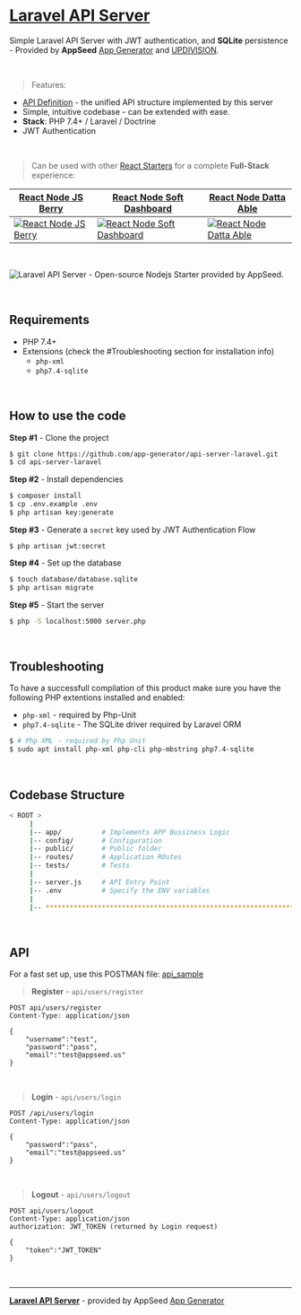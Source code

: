 
# [Laravel API Server](https://appseed.us/boilerplate-code/laravel-boilerplate)

Simple Laravel API Server with JWT authentication, and **SQLite** persistence - Provided by **AppSeed** [App Generator](https://appseed.us) and [UPDIVISION](https://updivision.com/?ref=appseed).


<br />

> Features:

- [API Definition](https://docs.appseed.us/boilerplate-code/api-unified-definition) - the unified API structure implemented by this server
- Simple, intuitive codebase - can be extended with ease.  
- **Stack**: PHP 7.4+ / Laravel / Doctrine
- JWT Authentication 

<br />

> Can be used with other [React Starters](https://appseed.us/apps/react) for a complete **Full-Stack** experience:

| [React Node JS Berry](https://appseed.us/product/react-node-js-berry-dashboard) | [React Node Soft Dashboard](https://appseed.us/product/node-js-react-soft-dashboard) | [React Node Datta Able](https://github.com/app-generator/react-datta-able) |
| --- | --- | --- |
| [![React Node JS Berry](https://user-images.githubusercontent.com/51070104/124934742-aa392300-e00d-11eb-83bf-28d8b8704ec8.png)](https://appseed.us/product/react-node-js-berry-dashboard) | [![React Node Soft Dashboard](https://user-images.githubusercontent.com/51070104/137918158-54b20cce-1ac8-4279-ab89-aac0353ff7d3.png)](https://appseed.us/product/node-js-react-soft-dashboard) | [![React Node Datta Able](https://user-images.githubusercontent.com/51070104/125737710-834a9e6f-c39b-4f3b-a42a-9583ce2ce1da.png)](https://github.com/app-generator/react-datta-able)

<br />

![Laravel API Server - Open-source Nodejs Starter provided by AppSeed.](https://user-images.githubusercontent.com/51070104/141784950-b63f71bb-192e-4851-af6b-1b7a99226c9f.jpg)

<br />

## Requirements

- PHP 7.4+
- Extensions (check the #Troubleshooting section for installation info)
  - `php-xml`
  - `php7.4-sqlite`
  
<br />

## How to use the code

**Step #1** - Clone the project

```bash
$ git clone https://github.com/app-generator/api-server-laravel.git
$ cd api-server-laravel
```

**Step #2** - Install dependencies

```bash
$ composer install
$ cp .env.example .env 
$ php artisan key:generate
```

**Step #3** - Generate a `secret` key used by JWT Authentication Flow

```
$ php artisan jwt:secret
```

**Step #4** - Set up the database

```bash
$ touch database/database.sqlite
$ php artisan migrate
```

**Step #5** - Start the server

```bash
$ php -S localhost:5000 server.php
```

<br />

## Troubleshooting

To have a successfull compilation of this product make sure you have the following PHP extentions installed and enabled:

- `php-xml` - required by Php-Unit
- `php7.4-sqlite` - The SQLite driver required by Laravel ORM

```bash
$ # Php XML - required by Php Unit
$ sudo apt install php-xml php-cli php-mbstring php7.4-sqlite
```

<br />

## Codebase Structure

```bash
< ROOT >
     | 
     |-- app/          # Implements APP Bussiness Logic                    
     |-- config/       # Configuration
     |-- public/       # Public folder                         
     |-- routes/       # Application ROutes                        
     |-- tests/        # Tests                              
     | 
     |-- server.js     # API Entry Point
     |-- .env          # Specify the ENV variables
     |                        
     |-- ************************************************************************
```

<br />

## API

For a fast set up, use this POSTMAN file: [api_sample]([api_sample](https://github.com/app-generator/api-unified-definition/blob/main/api.postman_collection.json))

> **Register** - `api/users/register`

```
POST api/users/register
Content-Type: application/json

{
    "username":"test",
    "password":"pass", 
    "email":"test@appseed.us"
}
```

<br />

> **Login** - `api/users/login`

```
POST /api/users/login
Content-Type: application/json

{
    "password":"pass", 
    "email":"test@appseed.us"
}
```

<br />

> **Logout** - `api/users/logout`

```
POST api/users/logout
Content-Type: application/json
authorization: JWT_TOKEN (returned by Login request)

{
    "token":"JWT_TOKEN"
}
```

<br />

---
**[Laravel API Server](https://appseed.us/boilerplate-code/laravel-boilerplate)** - provided by AppSeed [App Generator](https://appseed.us)
